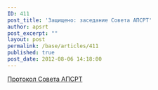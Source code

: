 ```yaml
---
ID: 411
post_title: 'Защищено: заседание Совета АПСРТ'
author: apsrt
post_excerpt: ""
layout: post
permalink: /base/articles/411
published: true
post_date: 2012-08-06 14:18:00
---
```

<a href="http://www.apsrt.ru/docs/hr23.doc"><span style="text-decoration:underline;"> Протокол Совета АПСРТ  </span></a>